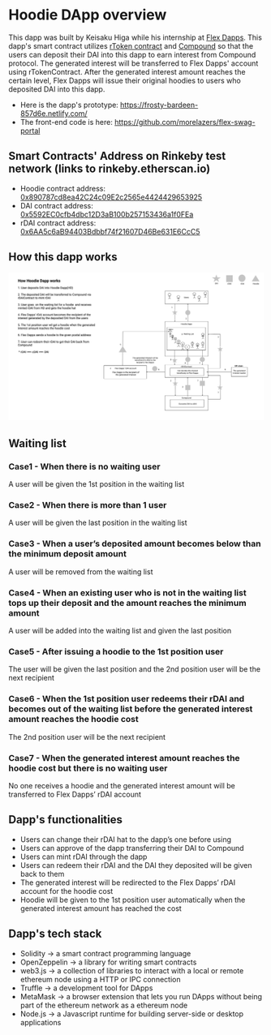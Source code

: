# Hoodie DApp overview
This dapp was built by Keisaku Higa while his internship at [Flex Dapps](https://flexdapps.com/about). This dapp's smart contract utilizes [rToken contract](https://github.com/decentral-ee/rtoken-contracts) and [Compound](https://github.com/compound-finance) so that the users can deposit their DAI into this dapp to earn interest from Compound protocol. The generated interest will be transferred to Flex Dapps' account using rTokenContract. After the generated interest amount reaches the certain level, Flex Dapps will issue their original hoodies to users who deposited DAI into this dapp.

* Here is the dapp's prototype: https://frosty-bardeen-857d6e.netlify.com/
* The front-end code is here: https://github.com/morelazers/flex-swag-portal

## Smart Contracts' Address on Rinkeby test network (links to rinkeby.etherscan.io)
* Hoodie contract address: [0x890787cd8ea42C24c09E2c2565e4424429653925](https://rinkeby.etherscan.io/address/0x890787cd8ea42C24c09E2c2565e4424429653925)
* DAI contract address: [0x5592EC0cfb4dbc12D3aB100b257153436a1f0FEa](https://rinkeby.etherscan.io/address/0x5592EC0cfb4dbc12D3aB100b257153436a1f0FEa)
* rDAI contract address: [0x6AA5c6aB94403Bdbbf74f21607D46Be631E6CcC5](https://rinkeby.etherscan.io/address/0x6AA5c6aB94403Bdbbf74f21607D46Be631E6CcC5)

## How this dapp works
![](./docs/dappsImage.png)
## Waiting list
### Case1 - When there is no waiting user
A user will be given the 1st position in the waiting list

### Case2 - When there is more than 1 user
A user will be given the last position in the waiting list

### Case3 - When a user’s deposited amount becomes below than the minimum deposit amount
A user will be removed from the waiting list

### Case4 - When an existing user who is not in the waiting list tops up their deposit and the amount reaches the minimum amount
A user will be added into the waiting list and given the last position

### Case5 - After issuing a hoodie to the 1st position user
The user will be given the last position and the 2nd position user will be the next recipient

### Case6 - When the 1st position user redeems their rDAI and becomes out of the waiting list before the generated interest amount reaches the hoodie cost
The 2nd position user will be the next recipient

### Case7 - When the generated interest amount reaches the hoodie cost but there is no waiting user
No one receives a hoodie and the generated interest amount will be transferred to Flex Dapps’ rDAI account

## Dapp's functionalities
* Users can change their rDAI hat to the dapp’s one before using
* Users can approve of the dapp transferring their DAI to Compound
* Users can mint rDAI through the dapp
* Users can redeem their rDAI and the DAI they deposited will be given back to them
* The generated interest will be redirected to the Flex Dapps’ rDAI account for the hoodie cost
* Hoodie will be given to the 1st position user automatically when the generated interest amount has reached the cost

## Dapp's tech stack
* Solidity      -> a smart contract programming language
* OpenZeppelin  -> a library for writing smart contracts
* web3.js       -> a collection of libraries to interact with a local or remote ethereum node using a HTTP or IPC connection
* Truffle       -> a development tool for DApps
* MetaMask      -> a browser extension that lets you run DApps without being part of the ethereum network as a ethereum node
* Node.js       -> a Javascript runtime for building server-side or desktop applications


